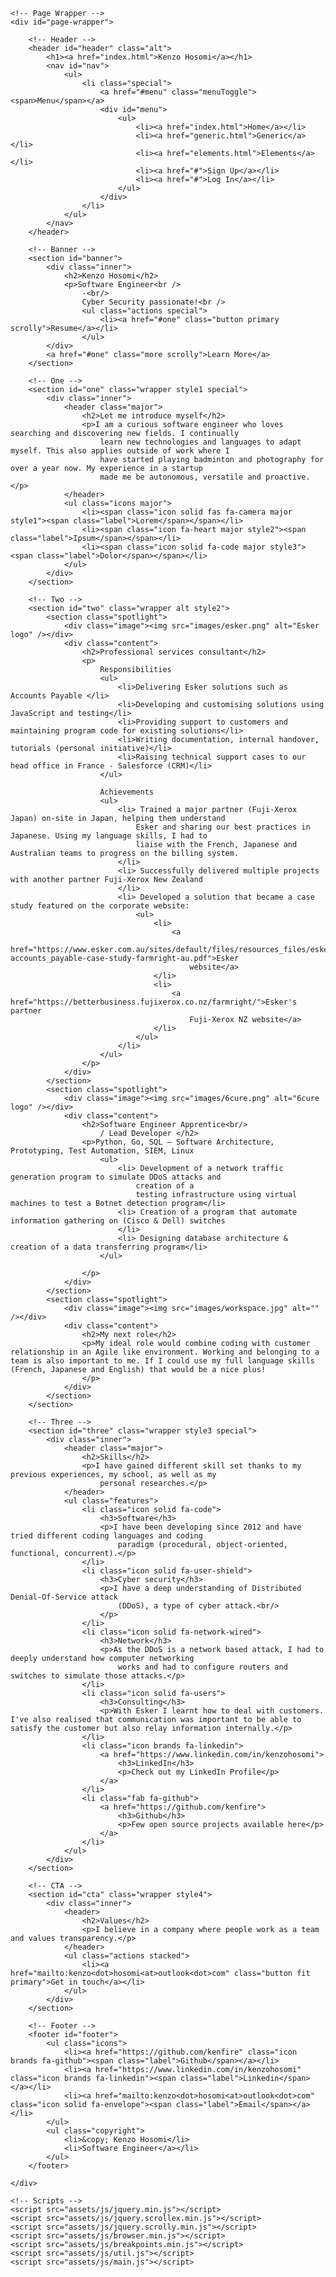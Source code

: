 <html>

<head>
	<title>Kenzo Hosomi</title>
	<meta charset="utf-8" />
	<meta name="viewport" content="width=device-width, initial-scale=1, user-scalable=no" />
	<link rel="stylesheet" href="assets/css/main.css" />
	<noscript>
		<link rel="stylesheet" href="assets/css/noscript.css" /></noscript>
</head>

<body class="landing is-preload">

	<!-- Page Wrapper -->
	<div id="page-wrapper">

		<!-- Header -->
		<header id="header" class="alt">
			<h1><a href="index.html">Kenzo Hosomi</a></h1>
			<nav id="nav">
				<ul>
					<li class="special">
						<a href="#menu" class="menuToggle"><span>Menu</span></a>
						<div id="menu">
							<ul>
								<li><a href="index.html">Home</a></li>
								<li><a href="generic.html">Generic</a></li>
								<li><a href="elements.html">Elements</a></li>
								<li><a href="#">Sign Up</a></li>
								<li><a href="#">Log In</a></li>
							</ul>
						</div>
					</li>
				</ul>
			</nav>
		</header>

		<!-- Banner -->
		<section id="banner">
			<div class="inner">
				<h2>Kenzo Hosomi</h2>
				<p>Software Engineer<br />
					-<br/>
					Cyber Security passionate!<br />
					<ul class="actions special">
						<li><a href="#one" class="button primary scrolly">Resume</a></li>
					</ul>
			</div>
			<a href="#one" class="more scrolly">Learn More</a>
		</section>

		<!-- One -->
		<section id="one" class="wrapper style1 special">
			<div class="inner">
				<header class="major">
					<h2>Let me introduce myself</h2>
					<p>I am a curious software engineer who loves searching and discovering new fields. I continually
						learn new technologies and languages to adapt myself. This also applies outside of work where I
						have started playing badminton and photography for over a year now. My experience in a startup
						made me be autonomous, versatile and proactive.</p>
				</header>
				<ul class="icons major">
					<li><span class="icon solid fas fa-camera major style1"><span class="label">Lorem</span></span></li>
					<li><span class="icon fa-heart major style2"><span class="label">Ipsum</span></span></li>
					<li><span class="icon solid fa-code major style3"><span class="label">Dolor</span></span></li>
				</ul>
			</div>
		</section>

		<!-- Two -->
		<section id="two" class="wrapper alt style2">
			<section class="spotlight">
				<div class="image"><img src="images/esker.png" alt="Esker logo" /></div>
				<div class="content">
					<h2>Professional services consultant</h2>
					<p>
						Responsibilities
						<ul>
							<li>Delivering Esker solutions such as Accounts Payable </li>
							<li>Developing and customising solutions using JavaScript and testing</li>
							<li>Providing support to customers and maintaining program code for existing solutions</li>
							<li>Writing documentation, internal handover, tutorials (personal initiative)</li>
							<li>Raising technical support cases to our head office in France - Salesforce (CRM)</li>
						</ul>

						Achievements
						<ul>
							<li> Trained a major partner (Fuji-Xerox Japan) on-site in Japan, helping them understand
								Esker and sharing our best practices in Japanese. Using my language skills, I had to
								liaise with the French, Japanese and Australian teams to progress on the billing system.
							</li>
							<li> Successfully delivered multiple projects with another partner Fuji-Xerox New Zealand
							</li>
							<li> Developed a solution that became a case study featured on the corporate website:
								<ul>
									<li>
										<a
											href="https://www.esker.com.au/sites/default/files/resources_files/esker-accounts_payable-case-study-farmright-au.pdf">Esker
											website</a>
									</li>
									<li>
										<a href="https://betterbusiness.fujixerox.co.nz/farmright/">Esker's partner
											Fuji-Xerox NZ website</a>
									</li>
								</ul>
							</li>
						</ul>
					</p>
				</div>
			</section>
			<section class="spotlight">
				<div class="image"><img src="images/6cure.png" alt="6cure logo" /></div>
				<div class="content">
					<h2>Software Engineer Apprentice<br/>
						/ Lead Developer </h2>
					<p>Python, Go, SQL – Software Architecture, Prototyping, Test Automation, SIEM, Linux
						<ul>
							<li> Development of a network traffic generation program to simulate DDoS attacks and
								creation of a
								testing infrastructure using virtual machines to test a Botnet detection program</li>
							<li> Creation of a program that automate information gathering on (Cisco & Dell) switches
							</li>
							<li> Designing database architecture & creation of a data transferring program</li>
						</ul>

					</p>
				</div>
			</section>
			<section class="spotlight">
				<div class="image"><img src="images/workspace.jpg" alt="" /></div>
				<div class="content">
					<h2>My next role</h2>
					<p>My ideal role would combine coding with customer relationship in an Agile like environment. Working and belonging to a team is also important to me. If I could use my full language skills (French, Japanese and English) that would be a nice plus!
					</p>
				</div>
			</section>
		</section>

		<!-- Three -->
		<section id="three" class="wrapper style3 special">
			<div class="inner">
				<header class="major">
					<h2>Skills</h2>
					<p>I have gained different skill set thanks to my previous experiences, my school, as well as my
						personal researches.</p>
				</header>
				<ul class="features">
					<li class="icon solid fa-code">
						<h3>Software</h3>
						<p>I have been developing since 2012 and have tried different coding languages and coding
							paradigm (procedural, object-oriented, functional, concurrent).</p>
					</li>
					<li class="icon solid fa-user-shield">
						<h3>Cyber security</h3>
						<p>I have a deep understanding of Distributed Denial-Of-Service attack
							(DDoS), a type of cyber attack.<br/>
						</p>
					</li>
					<li class="icon solid fa-network-wired">
						<h3>Network</h3>
						<p>As the DDoS is a network based attack, I had to deeply understand how computer networking
							works and had to configure routers and switches to simulate those attacks.</p>
					</li>
					<li class="icon solid fa-users">
						<h3>Consulting</h3>
						<p>With Esker I learnt how to deal with customers. I've also realised that communication was important to be able to satisfy the customer but also relay information internally.</p>
					</li>
					<li class="icon brands fa-linkedin">
						<a href="https://www.linkedin.com/in/kenzohosomi">
							<h3>LinkedIn</h3>
							<p>Check out my LinkedIn Profile</p>
						</a>
					</li>
					<li class="fab fa-github">
						<a href="https://github.com/kenfire">
							<h3>Github</h3>
							<p>Few open source projects available here</p>
						</a>
					</li>
				</ul>
			</div>
		</section>

		<!-- CTA -->
		<section id="cta" class="wrapper style4">
			<div class="inner">
				<header>
					<h2>Values</h2>
					<p>I believe in a company where people work as a team and values transparency.</p>
				</header>
				<ul class="actions stacked">
					<li><a href="mailto:kenzo<dot>hosomi<at>outlook<dot>com" class="button fit primary">Get in touch</a></li>
				</ul>
			</div>
		</section>

		<!-- Footer -->
		<footer id="footer">
			<ul class="icons">
				<li><a href="https://github.com/kenfire" class="icon brands fa-github"><span class="label">Github</span></a></li>
				<li><a href="https://www.linkedin.com/in/kenzohosomi" class="icon brands fa-linkedin"><span class="label">Linkedin</span></a></li>
				<li><a href="mailto:kenzo<dot>hosomi<at>outlook<dot>com" class="icon solid fa-envelope"><span class="label">Email</span></a></li>
			</ul>
			<ul class="copyright">
				<li>&copy; Kenzo Hosomi</li>
				<li>Software Engineer</a></li>
			</ul>
		</footer>

	</div>

	<!-- Scripts -->
	<script src="assets/js/jquery.min.js"></script>
	<script src="assets/js/jquery.scrollex.min.js"></script>
	<script src="assets/js/jquery.scrolly.min.js"></script>
	<script src="assets/js/browser.min.js"></script>
	<script src="assets/js/breakpoints.min.js"></script>
	<script src="assets/js/util.js"></script>
	<script src="assets/js/main.js"></script>

</body>

</html>

